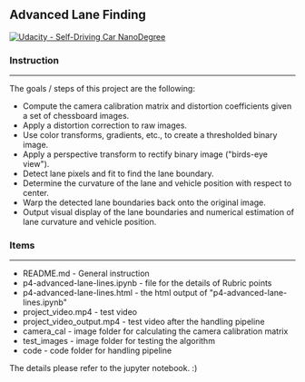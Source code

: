 ## Advanced Lane Finding
[![Udacity - Self-Driving Car NanoDegree](https://s3.amazonaws.com/udacity-sdc/github/shield-carnd.svg)](http://www.udacity.com/drive)

### Instruction
---

The goals / steps of this project are the following:

* Compute the camera calibration matrix and distortion coefficients given a set of chessboard images.
* Apply a distortion correction to raw images.
* Use color transforms, gradients, etc., to create a thresholded binary image.
* Apply a perspective transform to rectify binary image ("birds-eye view").
* Detect lane pixels and fit to find the lane boundary.
* Determine the curvature of the lane and vehicle position with respect to center.
* Warp the detected lane boundaries back onto the original image.
* Output visual display of the lane boundaries and numerical estimation of lane curvature and vehicle position.

### Items
- - -
* README.md - General instruction
* p4-advanced-lane-lines.ipynb - file for the details of Rubric points
* p4-advanced-lane-lines.html - the html output of "p4-advanced-lane-lines.ipynb"
* project_video.mp4 - test video
* project_video_output.mp4 - test video after the handling pipeline	
* camera_cal - image folder for calculating the camera calibration matrix
* test_images - image folder for testing the algorithm
* code - code folder for handling pipeline

The details please refer to the jupyter notebook. :)

